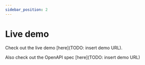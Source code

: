 ```yaml
---
sidebar_position: 2
---
```


# Live demo

Check out the live demo [here](TODO: insert demo URL).

Also check out the OpenAPI spec [here](TODO: insert demo URL)